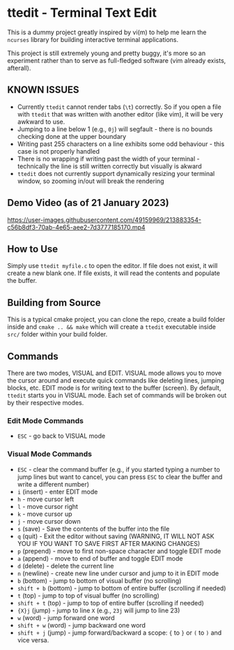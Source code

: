 # ttedit - Terminal Text Edit
This is a dummy project greatly inspired by vi(m) to help me learn the `ncurses` library for building interactive terminal applications.

This project is still extremely young and pretty buggy, it's more so an experiment rather than to serve as full-fledged software (vim already exists, afterall).

## KNOWN ISSUES
* Currently `ttedit` cannot render tabs (`\t`) correctly. So if you open a file with `ttedit` that was written with another editor (like vim), it will be very awkward to use.
* Jumping to a line below 1 (e.g., `0j`) will segfault - there is no bounds checking done at the upper boundary
* Writing past 255 characters on a line exhibits some odd behaviour - this case is not properly handled
* There is no wrapping if writing past the width of your terminal - technically the line is still written correctly but visually is akward
* `ttedit` does not currently support dynamically resizing your terminal window, so zooming in/out will break the rendering

## Demo Video (as of 21 January 2023)
https://user-images.githubusercontent.com/49159969/213883354-c56b8df3-70ab-4e65-aee2-7d3777185170.mp4

## How to Use
Simply use `ttedit myfile.c` to open the editor. If file does not exist, it will create a new blank one. If file exists, it will read the contents and populate the buffer.

## Building from Source
This is a typical cmake project, you can clone the repo, create a build folder inside and `cmake .. && make` which will create a `ttedit` executable inside `src/` folder within your build folder.

## Commands
There are two modes, VISUAL and EDIT. VISUAL mode allows you to move the cursor around and execute quick commands like deleting lines, jumping blocks, etc. EDIT mode is for writing text to the buffer (screen). By default, `ttedit` starts you in VISUAL mode. Each set of commands will be broken out by their respective modes.

### Edit Mode Commands
* `ESC` - go back to VISUAL mode

### Visual Mode Commands
* `ESC` - clear the command buffer (e.g., if you started typing a number to jump lines but want to cancel, you can press `ESC` to clear the buffer and write a different number)
* `i` (insert) - enter EDIT mode
* `h` - move cursor left
* `l` - move cursor right
* `k` - move cursor up
* `j` - move cursor down
* `s` (save) - Save the contents of the buffer into the file
* `q` (quit) - Exit the editor without saving (WARNING, IT WILL NOT ASK YOU IF YOU WANT TO SAVE FIRST AFTER MAKING CHANGES)
* `p` (prepend) - move to first non-space character and toggle EDIT mode
* `a` (append) - move to end of buffer and toggle EDIT mode
* `d` (delete) - delete the current line
* `n` (newline) - create new line under cursor and jump to it in EDIT mode
* `b` (bottom) - jump to bottom of visual buffer (no scrolling)
* `shift + b` (bottom) - jump to bottom of entire buffer (scrolling if needed)
* `t` (top) - jump to top of visual buffer (no scrolling)
* `shift + t` (top) - jump to top of entire buffer (scrolling if needed)
* `{X}j` (jump) - jump to line `X` (e.g., `23j` will jump to line 23)
* `w` (word) - jump forward one word
* `shift + w` (word) - jump backward one word
* `shift + j` (jump) - jump forward/backward a scope: `{` to `}` or `(` to `)` and vice versa.

